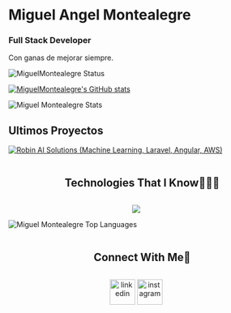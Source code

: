 # Miguel Angel Montealegre
### Full Stack Developer

Con ganas de mejorar siempre.


![MiguelMontealegre Status](https://github-readme-stats.vercel.app/api/wakatime?username=MiguelMontealegre&api_domain=wakapi.dev&custom_title=Week%20Stats&layout=compact&theme=radical)


[![MiguelMontealegre's GitHub stats](https://github-readme-stats.vercel.app/api?username=MiguelMontealegre&include_all_commits=true&count_private=true&show_icons=true)](https://github.com/MiguelMontealegre/github-readme-stats)


<img align="center" src="https://github-readme-stats.vercel.app/api?username=MiguelMontealegre&include_all_commits=true&count_private=true&show_icons=true&line_height=30&title_color=CDB4DB&icon_color=CDB4DB&text_color=D3D3D3&bg_color=0A0A0A" alt="Miguel Montealegre Stats">





## Ultimos Proyectos
<!-- BEGIN YOUTUBE-CARDS -->
[![Robin AI Solutions (Machine Learning, Laravel, Angular, AWS)](https://ytcards.demolab.com/?id=auNMAQxLCjo&title=Robin+AI+Solutions+%28Manjaro%2C+Endeavour+o+Arch%29&lang=en&timestamp=1669778469&background_color=%230d1117&title_color=%23ffffff&stats_color=%23dedede&width=250 "Robin AI Solutions (Machine Learning, Laravel, Angular, AWS)")](https://www.youtube.com/watch?v=auNMAQxLCjo)
<!-- END YOUTUBE-CARDS -->






<!--h1 without bottom border-->
<div id="user-content-toc">
  <ul align="center">
    <summary><h2 style="display: inline-block">Technologies That I Know👨🏻‍💻</h2></summary>
  </ul>
</div>
<!--tech stack icons-->
<p align="center">
  <a href="https://skillicons.dev">
    <img src="https://skillicons.dev/icons?i=laravel,angular,aws,vue,react,nodejs,git,cpp,css,docker,postgres,prisma,pug,dynamodb,express,figma,firebase,redis,github,html,java,js,linux,md,materialui,nginx,mongodb,mysql,nextjs,postman,py,redux,tailwind,ts,vscode,kubernetes&perline=14" />
  </a>
</p>

<!-- Most Used Languages -->
<img src="https://github-readme-stats.vercel.app/api/top-langs/?username=MiguelMontealegre&layout=compact&theme=dark&bg_color=0A0A0A" alt="Miguel Montealegre Top Languages"/>


<!-- Connect with me -->
<!--h2 without bottom border-->
<div id="user-content-toc">
  <ul align="center">
    <summary><h2 style="display: inline-block">Connect With Me🤝</h2></summary>
  </ul>
</div>

<!--icons and links-->
<p align="center">
<a href="https://www.linkedin.com/in/miguel-angel-montealegre-santana-811212233/" target="blank"><img align="center" src="https://user-images.githubusercontent.com/88904952/234979284-68c11d7f-1acc-4f0c-ac78-044e1037d7b0.png" alt="linkedin" height="50" width="50" /></a>
<a href="https://www.instagram.com/miguel_montealegre6/" target="blank"><img align="center" src="https://user-images.githubusercontent.com/88904952/234981169-2dd1e58f-4b7e-468c-8213-034ba62156c3.png" alt="instagram" height="50" width="50" /></a>
</p>



